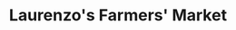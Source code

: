 ---
title: "Laurenzo's Farmers' Market"
url: /north-miami-beach/laurenzos-farmers-market/
shop: Supermarkt
---
